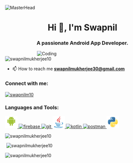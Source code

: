 ![MasterHead](https://user-images.githubusercontent.com/115386517/225841791-e6eb2fcf-6de1-45ec-a5e8-0c321f0af245.gif)
<h1 align="center">Hi 👋, I'm Swapnil</h1>
<h3 align="center">A passionate Android App Developer.</h3>
<img align="right" alt="Coding" width="400" src="https://user-images.githubusercontent.com/115386517/225837185-0c3da1db-4575-4af4-80ab-b828824868dc.gif">

<p align="left"> <img src="https://komarev.com/ghpvc/?username=swapnilmukherjee10&label=Profile%20views&color=0e75b6&style=flat" alt="swapnilmukherjee10" /> </p>

- 📫 How to reach me **swapnilmukherjee30@gmail.com**

<h3 align="left">Connect with me:</h3>
<p align="left">
<a href="https://linkedin.com/in/swapnilm10" target="blank"><img align="center" src="https://raw.githubusercontent.com/rahuldkjain/github-profile-readme-generator/master/src/images/icons/Social/linked-in-alt.svg" alt="swapnilm10" height="30" width="40" /></a>
</p>

<h3 align="left">Languages and Tools:</h3>
<p align="left"> <a href="https://developer.android.com" target="_blank" rel="noreferrer"> <img src="https://raw.githubusercontent.com/devicons/devicon/master/icons/android/android-original-wordmark.svg" alt="android" width="40" height="40"/> </a> <a href="https://firebase.google.com/" target="_blank" rel="noreferrer"> <img src="https://www.vectorlogo.zone/logos/firebase/firebase-icon.svg" alt="firebase" width="40" height="40"/> </a> <a href="https://git-scm.com/" target="_blank" rel="noreferrer"> <img src="https://www.vectorlogo.zone/logos/git-scm/git-scm-icon.svg" alt="git" width="40" height="40"/> </a> <a href="https://www.java.com" target="_blank" rel="noreferrer"> <img src="https://raw.githubusercontent.com/devicons/devicon/master/icons/java/java-original.svg" alt="java" width="40" height="40"/> </a> <a href="https://kotlinlang.org" target="_blank" rel="noreferrer"> <img src="https://www.vectorlogo.zone/logos/kotlinlang/kotlinlang-icon.svg" alt="kotlin" width="40" height="40"/> </a> <a href="https://postman.com" target="_blank" rel="noreferrer"> <img src="https://www.vectorlogo.zone/logos/getpostman/getpostman-icon.svg" alt="postman" width="40" height="40"/> </a> <a href="https://www.python.org" target="_blank" rel="noreferrer"> <img src="https://raw.githubusercontent.com/devicons/devicon/master/icons/python/python-original.svg" alt="python" width="40" height="40"/> </a> </p>

<p><img align="top" src="https://github-readme-stats.vercel.app/api/top-langs?username=swapnilmukherjee10&show_icons=true&locale=en&layout=compact" alt="swapnilmukherjee10" /></p>

<p>&nbsp;<img align="top" src="https://github-readme-stats.vercel.app/api?username=swapnilmukherjee10&show_icons=true&locale=en" alt="swapnilmukherjee10" /></p>

<p><img align="center" src="https://github-readme-streak-stats.herokuapp.com/?user=swapnilmukherjee10&" alt="swapnilmukherjee10" /></p>






